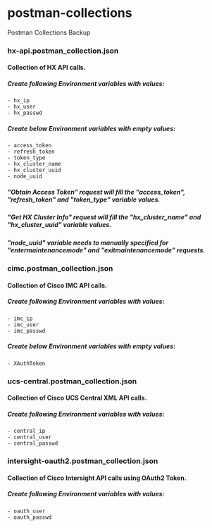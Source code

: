 # postman-collections
Postman Collections Backup

### hx-api.postman_collection.json
#### Collection of HX API calls. 

##### Create following Environment variables with values: 
    - hx_ip
    - hx_user
    - hx_passwd

##### Create below Environment variables with empty values: 
    - access_token
    - refresh_token
    - token_type
    - hx_cluster_name
    - hx_cluster_uuid
    - node_uuid

##### "Obtain Access Token" request will fill the "access_token", "refresh_token" and "token_type" variable values. 
##### "Get HX Cluster Info" request will fill the "hx_cluster_name" and "hx_cluster_uuid" variable values. 
##### "node_uuid" variable needs to manually specified for "entermaintenancemode" and "exitmaintenancemode" requests. 


### cimc.postman_collection.json
#### Collection of Cisco IMC API calls. 

##### Create following Environment variables with values: 
    - imc_ip
    - imc_user
    - imc_passwd

##### Create below Environment variables with empty values: 
    - XAuthToken


### ucs-central.postman_collection.json
#### Collection of Cisco UCS Central XML API calls. 

##### Create following Environment variables with values: 
    - central_ip
    - central_user
    - central_passwd


### intersight-oauth2.postman_collection.json
#### Collection of Cisco Intersight API calls using OAuth2 Token.

##### Create following Environment variables with values: 
    - oauth_user
    - oauth_passwd